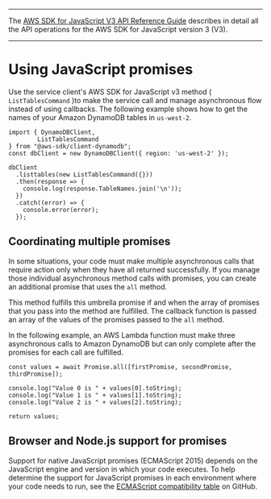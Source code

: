 --------

 The [AWS SDK for JavaScript V3 API Reference Guide](https://docs.aws.amazon.com/AWSJavaScriptSDK/v3/latest/index.html) describes in detail all the API operations for the AWS SDK for JavaScript version 3 \(V3\)\. 

--------

# Using JavaScript promises<a name="using-promises"></a>

Use the service client's AWS SDK for JavaScript v3 method \( `ListTablesCommand` \)to make the service call and manage asynchronous flow instead of using callbacks\. The following example shows how to get the names of your Amazon DynamoDB tables in `us-west-2`\.

```
import { DynamoDBClient, 
        ListTablesCommand 
} from "@aws-sdk/client-dynamodb";
const dbClient = new DynamoDBClient({ region: 'us-west-2' });

dbClient
  .listtables(new ListTablesCommand({}))
  .then(response => {
    console.log(response.TableNames.join('\n'));
  })
  .catch((error) => {
    console.error(error);
  });
```

## Coordinating multiple promises<a name="multiple-promises"></a>

In some situations, your code must make multiple asynchronous calls that require action only when they have all returned successfully\. If you manage those individual asynchronous method calls with promises, you can create an additional promise that uses the `all` method\. 

This method fulfills this umbrella promise if and when the array of promises that you pass into the method are fulfilled\. The callback function is passed an array of the values of the promises passed to the `all` method\.

In the following example, an AWS Lambda function must make three asynchronous calls to Amazon DynamoDB but can only complete after the promises for each call are fulfilled\.

```
const values = await Promise.all([firstPromise, secondPromise, thirdPromise]);

console.log("Value 0 is " + values[0].toString);
console.log("Value 1 is " + values[1].toString);
console.log("Value 2 is " + values[2].toString);

return values;
```

## Browser and Node\.js support for promises<a name="browser-node-promise-support"></a>

Support for native JavaScript promises \(ECMAScript 2015\) depends on the JavaScript engine and version in which your code executes\. To help determine the support for JavaScript promises in each environment where your code needs to run, see the [ECMAScript compatibility table](https://kangax.github.io/compat-table/es6/) on GitHub\.